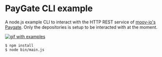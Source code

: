 # PayGate CLI example

A node.js example CLI to interact with the HTTP REST service of [moov-io's Paygate](https://github.com/moov-io/paygate).  Only the depositories is setup to be interacted with at the moment.

[![gif with examples][examples-link]][examples-link]


```
$ npm install
$ node bin/main.js
```

[examples-link]:   https://raw.githubusercontent.com/nvbn/thefuck/master/example.gif
